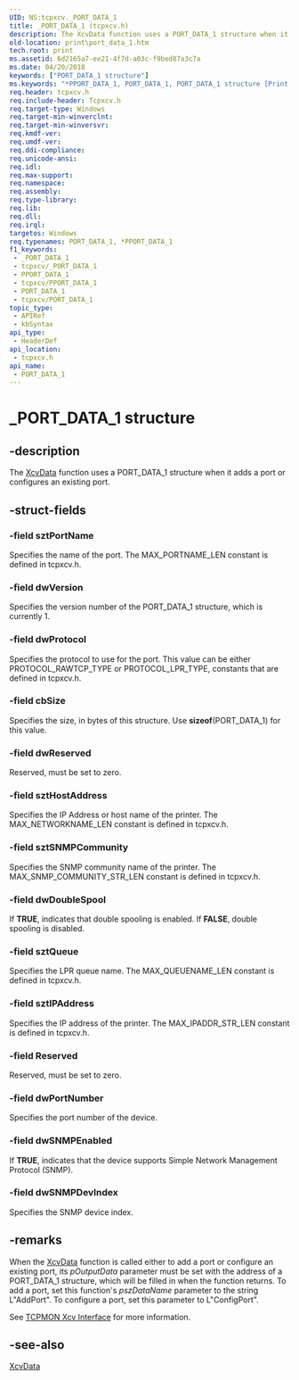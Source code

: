 ```yaml
---
UID: NS:tcpxcv._PORT_DATA_1
title: _PORT_DATA_1 (tcpxcv.h)
description: The XcvData function uses a PORT_DATA_1 structure when it adds a port or configures an existing port.
old-location: print\port_data_1.htm
tech.root: print
ms.assetid: 6d2165a7-ee21-4f7d-a03c-f9bed87a3c7a
ms.date: 04/20/2018
keywords: ["PORT_DATA_1 structure"]
ms.keywords: "*PPORT_DATA_1, PORT_DATA_1, PORT_DATA_1 structure [Print Devices], PPORT_DATA_1, PPORT_DATA_1 structure pointer [Print Devices], _PORT_DATA_1, print.port_data_1, spoolfnc_6fd52423-d2f1-4c6c-bf42-63000c5d0e66.xml, tcpxcv/PORT_DATA_1, tcpxcv/PPORT_DATA_1"
req.header: tcpxcv.h
req.include-header: Tcpxcv.h
req.target-type: Windows
req.target-min-winverclnt: 
req.target-min-winversvr: 
req.kmdf-ver: 
req.umdf-ver: 
req.ddi-compliance: 
req.unicode-ansi: 
req.idl: 
req.max-support: 
req.namespace: 
req.assembly: 
req.type-library: 
req.lib: 
req.dll: 
req.irql: 
targetos: Windows
req.typenames: PORT_DATA_1, *PPORT_DATA_1
f1_keywords:
 - _PORT_DATA_1
 - tcpxcv/_PORT_DATA_1
 - PPORT_DATA_1
 - tcpxcv/PPORT_DATA_1
 - PORT_DATA_1
 - tcpxcv/PORT_DATA_1
topic_type:
 - APIRef
 - kbSyntax
api_type:
 - HeaderDef
api_location:
 - tcpxcv.h
api_name:
 - PORT_DATA_1
---
```


# _PORT_DATA_1 structure


## -description

The <a href="https://docs.microsoft.com/previous-versions/ff564255(v=vs.85)">XcvData</a> function uses a PORT_DATA_1 structure when it adds a port or configures an existing port.

## -struct-fields

### -field sztPortName

Specifies the name of the port. The MAX_PORTNAME_LEN constant is defined in tcpxcv.h.

### -field dwVersion

Specifies the version number of the PORT_DATA_1 structure, which is currently 1.

### -field dwProtocol

Specifies the protocol to use for the port. This value can be either PROTOCOL_RAWTCP_TYPE or PROTOCOL_LPR_TYPE, constants that are defined in tcpxcv.h.

### -field cbSize

Specifies the size, in bytes of this structure. Use <b>sizeof</b>(PORT_DATA_1) for this value.

### -field dwReserved

Reserved, must be set to zero.

### -field sztHostAddress

Specifies the IP Address or host name of the printer. The MAX_NETWORKNAME_LEN constant is defined in tcpxcv.h.

### -field sztSNMPCommunity

Specifies the SNMP community name of the printer. The MAX_SNMP_COMMUNITY_STR_LEN constant is defined in tcpxcv.h.

### -field dwDoubleSpool

If <b>TRUE</b>, indicates that double spooling is enabled. If <b>FALSE</b>, double spooling is disabled.

### -field sztQueue

Specifies the LPR queue name. The MAX_QUEUENAME_LEN constant is defined in tcpxcv.h.

### -field sztIPAddress

Specifies the IP address of the printer. The MAX_IPADDR_STR_LEN constant is defined in tcpxcv.h.

### -field Reserved

Reserved, must be set to zero.

### -field dwPortNumber

Specifies the port number of the device.

### -field dwSNMPEnabled

If <b>TRUE</b>, indicates that the device supports Simple Network Management Protocol (SNMP).

### -field dwSNMPDevIndex

Specifies the SNMP device index.

## -remarks

When the <a href="https://docs.microsoft.com/previous-versions/ff564255(v=vs.85)">XcvData</a> function is called either to add a port or configure an existing port, its <i>pOutputData</i> parameter must be set with the address of a PORT_DATA_1 structure, which will be filled in when the function returns. To add a port, set this function's <i>pszDataName</i> parameter to the string L"AddPort". To configure a port, set this parameter to L"ConfigPort". 

See <a href="https://docs.microsoft.com/windows-hardware/drivers/print/tcpmon-xcv-interface">TCPMON Xcv Interface</a> for more information.

## -see-also

<a href="https://docs.microsoft.com/previous-versions/ff564255(v=vs.85)">XcvData</a>

